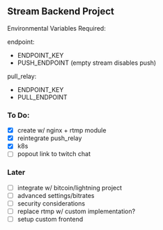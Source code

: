 ## Stream Backend Project

Environmental Variables Required:

endpoint:
- ENDPOINT_KEY
- PUSH_ENDPOINT (empty stream disables push)

pull_relay:
- ENDPOINT_KEY
- PULL_ENDPOINT

### To Do:
- [x] create w/ nginx + rtmp module
- [x] reintegrate push_relay
- [x] k8s
- [ ] popout link to twitch chat

### Later
- [ ] integrate w/ bitcoin/lightning project
- [ ] advanced settings/bitrates
- [ ] security considerations
- [ ] replace rtmp w/ custom implementation?
- [ ] setup custom frontend